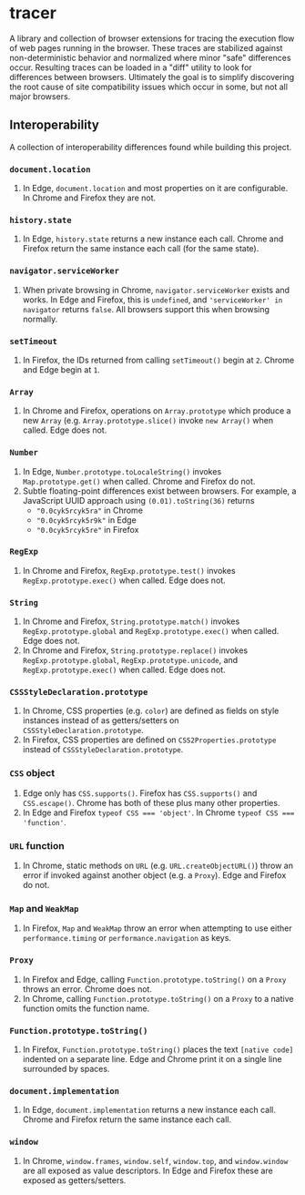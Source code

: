 # tracer

A library and collection of browser extensions for tracing the execution flow
of web pages running in the browser. These traces are stabilized against
non-deterministic behavior and normalized where minor "safe" differences occur.
Resulting traces can be loaded in a "diff" utility to look for differences
between browsers. Ultimately the goal is to simplify discovering the root cause
of site compatibility issues which occur in some, but not all major browsers.

## Interoperability

A collection of interoperability differences found while building this project.

### `document.location`

1. In Edge, `document.location` and most properties on it are configurable.
   In Chrome and Firefox they are not.

### `history.state`

1. In Edge, `history.state` returns a new instance each call.
   Chrome and Firefox return the same instance each call (for the same state).

### `navigator.serviceWorker`

1. When private browsing in Chrome, `navigator.serviceWorker` exists and works.
   In Edge and Firefox, this is `undefined`, and `'serviceWorker' in navigator`
   returns `false`. All browsers support this when browsing normally.

### `setTimeout`

1. In Firefox, the IDs returned from calling `setTimeout()` begin at `2`.
   Chrome and Edge begin at `1`.

### `Array`

1. In Chrome and Firefox, operations on `Array.prototype` which produce a new
   `Array` (e.g. `Array.prototype.slice()` invoke `new Array()` when called.
   Edge does not.

### `Number`

1. In Edge, `Number.prototype.toLocaleString()` invokes `Map.prototype.get()`
   when called. Chrome and Firefox do not.
2. Subtle floating-point differences exist between browsers.
   For example, a JavaScript UUID approach using `(0.01).toString(36)` returns
   * `"0.0cyk5rcyk5ra"` in Chrome
   * `"0.0cyk5rcyk5r9k"` in Edge
   * `"0.0cyk5rcyk5re"` in Firefox

### `RegExp`

1. In Chrome and Firefox, `RegExp.prototype.test()` invokes
   `RegExp.prototype.exec()` when called. Edge does not.

### `String`

1. In Chrome and Firefox, `String.prototype.match()` invokes
   `RegExp.prototype.global` and `RegExp.prototype.exec()` when called.
   Edge does not.
2. In Chrome and Firefox, `String.prototype.replace()` invokes
   `RegExp.prototype.global`, `RegExp.prototype.unicode`, and
   `RegExp.prototype.exec()` when called. Edge does not.

### `CSSStyleDeclaration.prototype`

1. In Chrome, CSS properties (e.g. `color`) are defined as fields on style
   instances instead of as getters/setters on `CSSStyleDeclaration.prototype`.
2. In Firefox, CSS properties are defined on `CSS2Properties.prototype`
   instead of `CSSStyleDeclaration.prototype`.

### `CSS` object

1. Edge only has `CSS.supports()`. Firefox has `CSS.supports()` and
   `CSS.escape()`. Chrome has both of these plus many other properties.
2. In Edge and Firefox `typeof CSS === 'object'`.
   In Chrome `typeof CSS === 'function'`.

### `URL` function

1. In Chrome, static methods on `URL` (e.g. `URL.createObjectURL()`) throw an
   error if invoked against another object (e.g. a `Proxy`).
   Edge and Firefox do not.

### `Map` and `WeakMap`

1. In Firefox, `Map` and `WeakMap` throw an error when attempting to use either
   `performance.timing` or `performance.navigation` as keys.

### `Proxy`

1. In Firefox and Edge, calling `Function.prototype.toString()` on a `Proxy`
   throws an error. Chrome does not.
2. In Chrome, calling `Function.prototype.toString()` on a `Proxy` to a native
   function omits the function name.

### `Function.prototype.toString()`

1. In Firefox, `Function.prototype.toString()` places the text `[native code]`
   indented on a separate line. Edge and Chrome print it on a single line
   surrounded by spaces.

### `document.implementation`

1. In Edge, `document.implementation` returns a new instance each call.
   Chrome and Firefox return the same instance each call.

### `window`

1. In Chrome, `window.frames`, `window.self`, `window.top`, and `window.window`
   are all exposed as value descriptors. In Edge and Firefox these are exposed
   as getters/setters.
